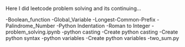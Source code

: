 
Here I did leetcode problem solving and its continuing...

-Boolean_function
-Global_Variable
-Longest-Common-Prefix
-Palindrome_Number
-Python Indentation
-Roman to Integer
-problem_solving.ipynb
-python casting
-Create python casting
-Create python syntax
-python variables
-Create python variables
-two_sum.py
  
